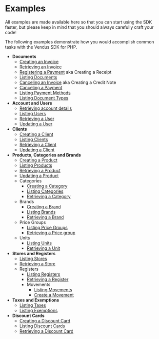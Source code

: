 # Examples

All examples are made available here so that you can start using the SDK faster, but please keep in mind that you should always carefully craft your code!

The following examples demonstrate how you would accomplish common tasks with the Vendus SDK for PHP.

- **Documents**
  - [Creating an Invoice](./examples/documents_create.md)
  - [Retrieving an Invoice](./examples/documents_detail.md)
  - [Registering a Payment](./examples/documents_receipt.md) aka Creating a Receipt
  - [Listing Documents](./examples/documents_list.md)
  - [Canceling an Invoice](./examples/documents_credit_note.md) aka Creating a Credit Note
  - [Canceling a Payment](./examples/documents_receipt_cancel.md)
  - [Listing Payment Methods](./examples/documents_payment_methods.md)
  - [Listing Document Types](./examples/documents_document_types.md)
- **Account and Users**
  - [Retrieving account details](./examples/account.md)
  - [Listing Users](./examples/account_users_list.md)
  - [Retrieving a User](./examples/account_user.md)
  - [Updating a User](./examples/account_user_update.md)
- **Clients**
  - [Creating a Client](./examples/clients_create.md)
  - [Listing Clients](./examples/clients_list.md)
  - [Retrieving a Client](./examples/clients_detail.md)
  - [Updating a Client](./examples/clients_update.md)
- **Products, Categories and Brands**
  - [Creating a Product](./examples/products_create.md)
  - [Listing Products](./examples/products_list.md)
  - [Retrieving a Product](./examples/products_detail.md)
  - [Updating a Product](./examples/products_update.md)
  - Categories
    - [Creating a Category](./examples/categories_create.md)
    - [Listing Categories](./examples/categories_list.md)
    - [Retrieving a Category](./examples/categories_detail.md)
  - Brands
    - [Creating a Brand](./examples/brands_create.md)
    - [Listing Brands](./examples/brands_list.md)
    - [Retrieving a Brand](./examples/brands_detail.md)
  - Price Groups
    - [Listing Price Groups](./examples/price_groups_list.md)
    - [Retrieving a Price group](./examples/price_groups_detail.md)
  - Units
    - [Listing Units](./examples/units_list.md)
    - [Retrieving a Unit](./examples/units_detail.md)
- **Stores and Registers**
  - [Listing Stores](./examples/stores_list.md)
  - [Retrieving a Store](./examples/stores_detail.md)
  - Registers
    - [Listing Registers](./examples/registers_list.md)
    - [Retrieving a Register](./examples/registers_detail.md)
    - Movements
      - [Listing Movements](./examples/registers_movements_list.md)
      - [Create a Movement](./examples/registers_movements_create.md)
- **Taxes and Exemptions**
  - [Listing Taxes](./examples/taxes_list.md)
  - [Listing Exemptions](./examples/taxes_exemptions_list.md)
- **Discount Cards**
    - [Creating a Discount Card](./examples/discount_card_create.md)
    - [Listing Discount Cards](./examples/discount_card_list.md)
    - [Retrieving a Discount Card](./examples/discount_card_detail.md)
